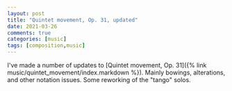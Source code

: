 ```yaml
---
layout: post
title: "Quintet movement, Op. 31, updated"
date: 2021-03-26
comments: true
categories: [music]
tags: [composition,music]
---
```



I've made a number of updates to [Quintet movement, Op. 31]({% link music/quintet_movement/index.markdown %}). Mainly bowings, alterations, and other notation issues. Some reworking of the "tango" solos.
